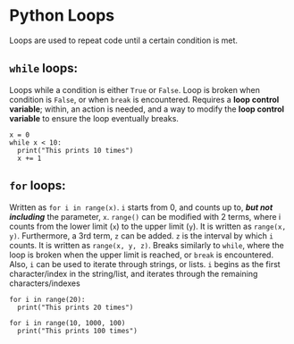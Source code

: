 # Python Loops
  Loops are used to repeat code until a certain condition is met.
## `while` loops:
  Loops while a condition is either `True` or `False`. Loop is broken when condition is `False`, or when `break` is encountered. Requires a **loop control variable**; within, an action is needed, and a way to modify the **loop control variable** to ensure the loop eventually breaks.
  ```
  x = 0
  while x < 10:
    print("This prints 10 times")
    x += 1
```
  
## `for` loops:
  Written as `for i in range(x)`. `i` starts from 0, and counts up to, ***but not including*** the parameter, `x`. `range()` can be modified with 2 terms, where i counts from the lower limit (`x`) to the upper limit (`y`). It is written as `range(x, y)`. Furthermore, a 3rd term, `z` can be added. `z` is the interval by which `i` counts. It is written as `range(x, y, z)`.
  Breaks similarly to `while`, where the loop is broken when the upper limit is reached, or `break` is encountered.
  Also, `i` can be used to iterate through strings, or lists. `i` begins as the first character/index in the string/list, and iterates through the remaining characters/indexes
  ```
  for i in range(20):
    print("This prints 20 times")

  for i in range(10, 1000, 100)
    print("This prints 100 times")
```
